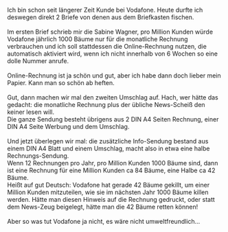 <html><body><p>Ich bin schon seit längerer Zeit Kunde bei Vodafone. Heute durfte ich deswegen direkt 2 Briefe von denen aus dem Briefkasten fischen.<br>
<br>
Im ersten Brief schrieb mir die Sabine Wagner, pro Million Kunden würde Vodafone jährlich 1000 Bäume nur für die monatliche Rechnung verbrauchen und ich soll stattdessen die Online-Rechnung nutzen, die automatisch aktiviert wird, wenn ich nicht innerhalb von 6 Wochen so eine dolle Nummer anrufe.<br>
<br>
Online-Rechnung ist ja schön und gut, aber ich habe dann doch lieber mein Papier. Kann man so schön ab heften.<br>
<br>
Gut, dann machen wir mal den zweiten Umschlag auf. Hach, wer hätte das gedacht: die monatliche Rechnung plus der übliche News-Scheiß den keiner lesen will.<br>
Die ganze Sendung besteht übrigens aus 2 DIN A4 Seiten Rechnung, einer DIN A4 Seite Werbung und dem Umschlag.<br>
<br>
Und jetzt überlegen wir mal: die zusätzliche Info-Sendung bestand aus einem DIN A4 Blatt und einem Umschlag, macht also in etwa eine halbe Rechnungs-Sendung.<br>
Wenn 12 Rechnungen pro Jahr, pro Million Kunden 1000 Bäume sind, dann ist eine Rechnung für eine Million Kunden ca 84 Bäume, eine Halbe ca 42 Bäume.<br>
Heißt auf gut Deutsch: Vodafone hat gerade 42 Bäume gekillt, um einer Million Kunden mitzuteilen, wie sie im nächsten Jahr 1000 Bäume killen werden. Hätte man diesen Hinweis auf die Rechnung gedruckt, oder statt dem News-Zeug beigelegt, hätte man die 42 Bäume retten können!<br>
<br>
Aber so was tut Vodafone ja nicht, es wäre nicht umweltfreundlich...</p></body></html>